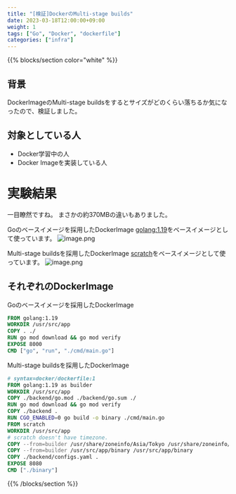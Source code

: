 ```yaml
---
title: "[検証]DockerのMulti-stage builds"
date: 2023-03-18T12:00:00+09:00
weight: 1
tags: ["Go", "Docker", "dockerfile"]
categories: ["infra"]
---
```


{{% blocks/section color="white" %}}

## 背景

DockerImageのMulti-stage buildsをするとサイズがどのくらい落ちるか気になったので、検証しました。

## 対象としている人

- Docker学習中の人
- Docker Imageを実装している人

# 実験結果

一目瞭然ですね。
まさかの約370MBの違いもありました。

Goのベースイメージを採用したDockerImage
[golang:1.19]()をベースイメージとして使っています。
![image.png](https://qiita-image-store.s3.ap-northeast-1.amazonaws.com/0/2083780/1d9bebbb-bb78-5145-1a7b-150fa1899955.png)

Multi-stage buildsを採用したDockerImage
[scratch](https://hub.docker.com/_/scratch)をベースイメージとして使っています。
![image.png](https://qiita-image-store.s3.ap-northeast-1.amazonaws.com/0/2083780/c0f9912f-5208-06f9-b60b-5ccae2d97e99.png)

## それぞれのDockerImage

Goのベースイメージを採用したDockerImage

```Dockerfile
FROM golang:1.19
WORKDIR /usr/src/app
COPY . ./
RUN go mod download && go mod verify
EXPOSE 8000
CMD ["go", "run", "./cmd/main.go"]
```

Multi-stage buildsを採用したDockerImage

```Dockerfile
# syntax=docker/dockerfile:1
FROM golang:1.19 as builder
WORKDIR /usr/src/app
COPY ./backend/go.mod ./backend/go.sum ./
RUN go mod download && go mod verify
COPY ./backend .
RUN CGO_ENABLED=0 go build -o binary ./cmd/main.go
FROM scratch
WORKDIR /usr/src/app
# scratch doesn't have timezone.
COPY --from=builder /usr/share/zoneinfo/Asia/Tokyo /usr/share/zoneinfo/Asia/Tokyo
COPY --from=builder /usr/src/app/binary /usr/src/app/binary
COPY ./backend/configs.yaml .
EXPOSE 8080
CMD ["./binary"]
```

{{% /blocks/section %}}